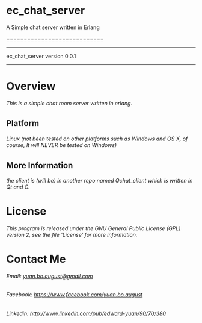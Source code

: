 ec_chat_server
==============

A Simple chat server written in Erlang

============================
****************************
ec_chat_server version 0.0.1
**********

# Overview

###### This is a simple chat room server written in erlang.

## Platform
###### Linux (not been tested on other platforms such as Windows and OS X, of course, It will NEVER be tested on Windows)

## More Information

###### the client is (will be) in another repo named Qchat_client which is written in Qt and C.

# License

###### This program is released under the GNU General Public License (GPL) version 2, see the file 'License' for more information.

# Contact Me
###### Email:  yuan.bo.august@gmail.com
###### Facebook:  https://www.facebook.com/yuan.bo.august
###### Linkedin:  http://www.linkedin.com/pub/edward-yuan/90/70/380

